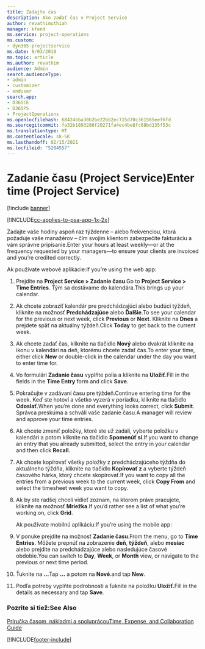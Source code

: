 ```yaml
---
title: Zadajte čas
description: Ako zadať čas v Project Service
author: revathimuthiah
manager: kfend
ms.service: project-operations
ms.custom:
- dyn365-projectservice
ms.date: 8/03/2018
ms.topic: article
ms.author: revathim
audience: Admin
search.audienceType:
- admin
- customizer
- enduser
search.app:
- D365CE
- D365PS
- ProjectOperations
ms.openlocfilehash: 68424bba30b2be22bb2ec715d70c361585eef6fd
ms.sourcegitcommit: fa32b1893286f20271fa4ec4be8fc68bd135f53c
ms.translationtype: HT
ms.contentlocale: sk-SK
ms.lasthandoff: 02/15/2021
ms.locfileid: "5284557"
---
```

# <a name="enter-time-project-service"></a><span data-ttu-id="97951-103">Zadanie času (Project Service)</span><span class="sxs-lookup"><span data-stu-id="97951-103">Enter time (Project Service)</span></span>

[!include [banner](../includes/psa-now-project-operations.md)]

[!INCLUDE[cc-applies-to-psa-app-1x-2x](../includes/cc-applies-to-psa-app-1x-2x.md)]

<span data-ttu-id="97951-104">Zadajte vaše hodiny aspoň raz týždenne – alebo frekvenciou, ktorá požaduje vaše manažérov – čím svojim klientom zabezpečíte fakturáciu a vám správne pripísanie.</span><span class="sxs-lookup"><span data-stu-id="97951-104">Enter your hours at least weekly—or at the frequency requested by your managers—to ensure your clients are invoiced and you’re credited correctly.</span></span>  
  
 <span data-ttu-id="97951-105">Ak používate webové aplikácie:</span><span class="sxs-lookup"><span data-stu-id="97951-105">If you’re using the web app:</span></span>  
  
1. <span data-ttu-id="97951-106">Prejdite na **Project Service > Zadanie času**.</span><span class="sxs-lookup"><span data-stu-id="97951-106">Go to **Project Service > Time Entries**.</span></span> <span data-ttu-id="97951-107">Tým sa dostávame do kalendára.</span><span class="sxs-lookup"><span data-stu-id="97951-107">This brings up your calendar.</span></span>  
  
2. <span data-ttu-id="97951-108">Ak chcete zobraziť kalendár pre predchádzajúci alebo budúci týždeň, kliknite na možnosť **Predchádzajúce** alebo **Ďalšie**.</span><span class="sxs-lookup"><span data-stu-id="97951-108">To see your calendar for the previous or next week, click **Previous** or **Next**.</span></span> <span data-ttu-id="97951-109">Kliknite na **Dnes** a prejdete späť na aktuálny týždeň.</span><span class="sxs-lookup"><span data-stu-id="97951-109">Click **Today** to get back to the current week.</span></span>  
  
3. <span data-ttu-id="97951-110">Ak chcete zadať čas, kliknite na tlačidlo **Nový** alebo dvakrát kliknite na ikonu v kalendári na deň, ktorému chcete zadať čas.</span><span class="sxs-lookup"><span data-stu-id="97951-110">To enter your time, either click **New** or double-click in the calendar under the day you want to enter time for.</span></span>  
  
4. <span data-ttu-id="97951-111">Vo formulári **Zadanie času** vyplňte polia a kliknite na **Uložiť**.</span><span class="sxs-lookup"><span data-stu-id="97951-111">Fill in the fields in the **Time Entry** form and click **Save**.</span></span>  
  
5. <span data-ttu-id="97951-112">Pokračujte v zadávaní času pre týždeň.</span><span class="sxs-lookup"><span data-stu-id="97951-112">Continue entering time for the week.</span></span> <span data-ttu-id="97951-113">Keď ste hotoví a všetko vyzerá v poriadku, kliknite na tlačidlo **Odoslať**.</span><span class="sxs-lookup"><span data-stu-id="97951-113">When you’re done and everything looks correct, click **Submit**.</span></span> <span data-ttu-id="97951-114">Správca preskúma a schváli vaše zadanie času.</span><span class="sxs-lookup"><span data-stu-id="97951-114">A manager will review and approve your time entries.</span></span>  
  
6. <span data-ttu-id="97951-115">Ak chcete zmeniť položky, ktoré ste už zadali, vyberte položku v kalendári a potom kliknite na tlačidlo **Spomenúť si**.</span><span class="sxs-lookup"><span data-stu-id="97951-115">If you want to change an entry that you already submitted, select the entry in your calendar and then click **Recall**.</span></span>  
  
7. <span data-ttu-id="97951-116">Ak chcete kopírovať všetky položky z predchádzajúceho týždňa do aktuálneho týždňa, kliknite na tlačidlo **Kopírovať z** a vyberte týždeň časového hárka, ktorý chcete skopírovať.</span><span class="sxs-lookup"><span data-stu-id="97951-116">If you want to copy all the entries from a previous week to the current week, click **Copy From** and select the timesheet week you want to copy.</span></span>  
  
8. <span data-ttu-id="97951-117">Ak by ste radšej chceli vidieť zoznam, na ktorom práve pracujete, kliknite na možnosť **Mriežka**.</span><span class="sxs-lookup"><span data-stu-id="97951-117">If you’d rather see a list of what you’re working on, click **Grid**.</span></span>  
  
   <span data-ttu-id="97951-118">Ak používate mobilnú aplikáciu:</span><span class="sxs-lookup"><span data-stu-id="97951-118">If you’re using the mobile app:</span></span>  
  
9. <span data-ttu-id="97951-119">V ponuke prejdite na možnosť **Zadanie času**.</span><span class="sxs-lookup"><span data-stu-id="97951-119">From the menu, go to **Time Entries**.</span></span>     <span data-ttu-id="97951-120">Môžete prepnúť na zobrazenie **deň**, **týždeň**, alebo **mesiac** alebo prejdite na predchádzajúce alebo nasledujúce časové obdobie.</span><span class="sxs-lookup"><span data-stu-id="97951-120">You can switch to **Day**, **Week**, or **Month** view, or navigate to the previous or next time period.</span></span>  
  
10. <span data-ttu-id="97951-121">Ťuknite na **…**</span><span class="sxs-lookup"><span data-stu-id="97951-121">Tap **…**</span></span> <span data-ttu-id="97951-122">a potom na **Nové**.</span><span class="sxs-lookup"><span data-stu-id="97951-122">and tap **New**.</span></span>  
  
11. <span data-ttu-id="97951-123">Podľa potreby vyplňte podrobnosti a ťuknite na položku **Uložiť**.</span><span class="sxs-lookup"><span data-stu-id="97951-123">Fill in the details as necessary and tap **Save**.</span></span>  
  
### <a name="see-also"></a><span data-ttu-id="97951-124">Pozrite si tiež:</span><span class="sxs-lookup"><span data-stu-id="97951-124">See Also</span></span>  
 [<span data-ttu-id="97951-125">Príručka časom, nákladmi a spoluprácou</span><span class="sxs-lookup"><span data-stu-id="97951-125">Time, Expense, and Collaboration Guide</span></span>](../psa/time-expense-collaboration-guide.md)


[!INCLUDE[footer-include](../includes/footer-banner.md)]